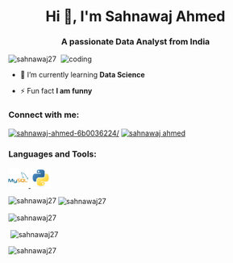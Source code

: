 <h1 align="center">Hi 👋, I'm Sahnawaj Ahmed</h1>
<h3 align="center">A passionate Data Analyst from India</h3>

<img align="right" alt="coding" width="400" src="https://user-images.githubusercontent.com/55389276/140866485-8fb1c876-9a8f-4d6a-98dc-08c4981eaf70.gif">

<p align="left"> <img src="https://komarev.com/ghpvc/?username=sahnawaj27&label=Profile%20views&color=0e75b6&style=flat" alt="sahnawaj27" /> </p>

- 🌱 I’m currently learning **Data Science**

- ⚡ Fun fact **I am funny**

<h3 align="left">Connect with me:</h3>
<p align="left">
<a href="https://linkedin.com/in/sahnawaj-ahmed-6b0036224/" target="blank"><img align="center" src="https://raw.githubusercontent.com/rahuldkjain/github-profile-readme-generator/master/src/images/icons/Social/linked-in-alt.svg" alt="sahnawaj-ahmed-6b0036224/" height="30" width="40" /></a>
<a href="https://www.hackerrank.com/sahnawaj ahmed" target="blank"><img align="center" src="https://raw.githubusercontent.com/rahuldkjain/github-profile-readme-generator/master/src/images/icons/Social/hackerrank.svg" alt="sahnawaj ahmed" height="30" width="40" /></a>
</p>

<h3 align="left">Languages and Tools:</h3>
<p align="left"> <a href="https://www.mysql.com/" target="_blank" rel="noreferrer"> <img src="https://raw.githubusercontent.com/devicons/devicon/master/icons/mysql/mysql-original-wordmark.svg" alt="mysql" width="40" height="40"/> </a> <a href="https://www.python.org" target="_blank" rel="noreferrer"> <img src="https://raw.githubusercontent.com/devicons/devicon/master/icons/python/python-original.svg" alt="python" width="40" height="40"/> </a> </p>

<p><img align="left" src="https://github-readme-stats.vercel.app/api/top-langs?username=sahnawaj27&show_icons=true&locale=en&layout=compact" alt="sahnawaj27" /></p>

<p>&nbsp;<img align="center" src="https://github-readme-stats.vercel.app/api?username=sahnawaj27&show_icons=true&locale=en" alt="sahnawaj27" /></p>

<p><img align="center" src="https://github-readme-streak-stats.herokuapp.com/?user=sahnawaj27&" alt="sahnawaj27" /></p>
<p>&nbsp;<img align="center" src="https://github-readme-stats.vercel.app/api?username=sahnawaj27&show_icons=true&locale=en" alt="sahnawaj27" /></p>

<p><img align="center" src="https://github-readme-streak-stats.herokuapp.com/?user=sahnawaj27&" alt="sahnawaj27" /></p> 

